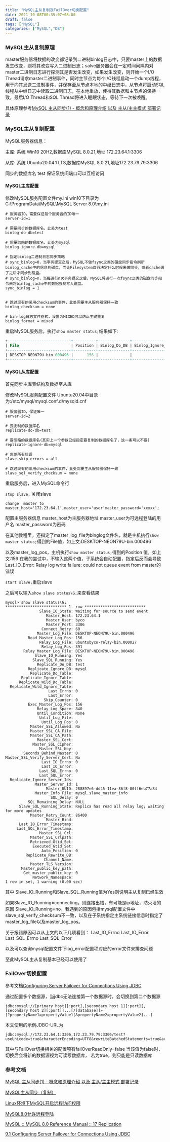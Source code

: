 ```yaml
---
title: "MySQL主从复制及FailOver切换配置"
date: 2021-10-08T00:35:07+08:00
draft: false
tags: ["MySQL"]
categories: ["MySQL","DB"]
---
```



### MySQL主从复制原理

  master服务器将数据的改变都记录到二进制binlog日志中，只要master上的数据发生改变，则将其改变写入二进制日志；salve服务器会在一定时间间隔内对master二进制日志进行探测其是否发生改变，如果发生改变，则开始一个I/O Thread请求master二进制事件，同时主节点为每个I/O线程启动一个dump线程，用于向其发送二进制事件，并保存至从节点本地的中继日志中，从节点将启动SQL线程从中继日志中读取二进制日志，在本地重放，使得其数据和主节点的保持一致，最后I/O Thread和SQL Thread将进入睡眠状态，等待下一次被唤醒。

具体原理参考[MySQL 主从同步(1) - 概念和原理介绍 以及 主从/主主模式 部署记录](https://www.cnblogs.com/kevingrace/p/6256603.html)

### MySQL主从复制配置

MySQL服务器信息：

主库: 系统 Win10 20H2,数据库MySQL 8.0.21,地址 172.23.64.1:3306

从库: 系统 Ubuntu20.04.1 LTS,数据库MySQL 8.0.21,地址172.23.79.79:3306

同步的数据库名 test
保证系统间端口可以互相访问

#### MySQL主库配置

修改MySQL服务配置文件my.ini
win10下目录为‪C:\ProgramData\MySQL\MySQL Server 8.0\my.ini

``` shell
# 服务器ID，需要保证每个服务器的ID唯一
server-id=1

# 需要同步的数据库名，此处为test
binlog-do-db=test

# 需要忽略的数据库名，此处为mysql
binlog-ignore-db=mysql

# 指定binlog二进制日志同步策略
# sync_binlog=0，当事务提交之后，MySQL不做fsync之类的磁盘同步指令刷新binlog_cache中的信息到磁盘，而让Filesystem自行决定什么时候来做同步，或者cache满了之后才同步到磁盘。
# sync_binlog=n，当每进行n次事务提交之后，MySQL将进行一次fsync之类的磁盘同步指令来将binlog_cache中的数据强制写入磁盘。
sync_binlog = 1


# 跳过现有的采用checksum的事件，此处需要主从服务器保持一致
binlog_checksum = none

# bin-log日志文件格式，设置为MIXED可以防止主键重复
binlog_format = mixed
```

重启MySQL服务后，执行`show master status;`结果如下:

``` SQL
+----------------------------+----------+--------------+------------------+-------------------+
| File                       | Position | Binlog_Do_DB | Binlog_Ignore_DB | Executed_Gtid_Set |
+----------------------------+----------+--------------+------------------+-------------------+
| DESKTOP-NEON79U-bin.000496 |      156 |              |                  |                   |
+----------------------------+----------+--------------+------------------+-------------------+
```

#### MySQL从库配置

首先同步主库表结构及数据至从库

修改MySQL服务配置文件
Ubuntu20.04中目录为:/etc/mysql/mysql.conf.d/mysqld.cnf

``` shell
# 服务器ID，保证唯一
server-id=2

# 要复制的数据库名
replicate-do-db=test

# 要忽略的数据库名(其实上一个参数已经指定要复制的数据库名了，这一条可以不要)
replicate-ignore-db=mysql

# 忽略所有错误
slave-skip-errors = all

# 跳过现有的采用checksum的事件，此处需要主从服务器保持一致
slave_sql_verify_checksum = none
```

重启服务后，进入MySQL命令行

`stop slave;` 关闭slave


`change  master to master_host='172.23.64.1',master_user='user'master_password='xxxxx';`

配置主服务器信息
master_host为主服务器地址
master_user为可远程登陆的用户名
master_password为密码

在其他教程里，还指定了master_log_file为binglog文件名，就是主机执行`show master status;`得到的File值，如上文:DESKTOP-NEON79U-bin.000496

以及master_log_pos，主机执行`show master status;`得到的Position 值，如上文:156
在我的尝试中，不输入这两个值，子系统会自动配置，指定后反而会导致Last_IO_Error: Relay log write failure: could not queue event from master的错误

`start slave;`重启slave

之后可以输入`show slave status\G;`来查看结果

```
mysql> show slave status\G;
*************************** 1. row ***************************
               Slave_IO_State: Waiting for source to send event
                  Master_Host: 172.23.64.1
                  Master_User: byco
                  Master_Port: 3306
                Connect_Retry: 60
              Master_Log_File: DESKTOP-NEON79U-bin.000496
          Read_Master_Log_Pos: 156
               Relay_Log_File: ubuntubyco-relay-bin.000027
                Relay_Log_Pos: 391
        Relay_Master_Log_File: DESKTOP-NEON79U-bin.000496
             Slave_IO_Running: Yes
            Slave_SQL_Running: Yes
              Replicate_Do_DB: test
          Replicate_Ignore_DB: mysql
           Replicate_Do_Table:
       Replicate_Ignore_Table:
      Replicate_Wild_Do_Table:
  Replicate_Wild_Ignore_Table:
                   Last_Errno: 0
                   Last_Error:
                 Skip_Counter: 0
          Exec_Master_Log_Pos: 156
              Relay_Log_Space: 840
              Until_Condition: None
               Until_Log_File:
                Until_Log_Pos: 0
           Master_SSL_Allowed: No
           Master_SSL_CA_File:
           Master_SSL_CA_Path:
              Master_SSL_Cert:
            Master_SSL_Cipher:
               Master_SSL_Key:
        Seconds_Behind_Master: 0
Master_SSL_Verify_Server_Cert: No
                Last_IO_Errno: 0
                Last_IO_Error:
               Last_SQL_Errno: 0
               Last_SQL_Error:
  Replicate_Ignore_Server_Ids:
             Master_Server_Id: 1
                  Master_UUID: 288897e6-dd45-11ea-86f8-00ff6eb77a84
             Master_Info_File: mysql.slave_master_info
                    SQL_Delay: 0
          SQL_Remaining_Delay: NULL
      Slave_SQL_Running_State: Replica has read all relay log; waiting for more updates
           Master_Retry_Count: 86400
                  Master_Bind:
      Last_IO_Error_Timestamp:
     Last_SQL_Error_Timestamp:
               Master_SSL_Crl:
           Master_SSL_Crlpath:
           Retrieved_Gtid_Set:
            Executed_Gtid_Set:
                Auto_Position: 0
         Replicate_Rewrite_DB:
                 Channel_Name:
           Master_TLS_Version:
       Master_public_key_path:
        Get_master_public_key: 0
            Network_Namespace:
1 row in set, 1 warning (0.00 sec)
```

其中
Slave_IO_Running和Slave_SQL_Running值为Yes则说明主从复制已经生效

如果Slave_IO_Running=connecting，则连接出错，有可能是ip地址，防火墙的原因
Slave_IO_Running=no，我遇到的原因包括mysql配置文件中slave_sql_verify_checksum不一致，以及在子系统指定主系统链接信息时指定了master_log_file以及master_log_pos。

关于报错原因可以从上文的以下几项看到：
Last_IO_Errno
Last_IO_Error
Last_SQL_Errno
Last_SQL_Error

以及可以查询mysql配置文件下log_error配置项对应的error文件来排查问题

至此MySQL主从复制基本已经可以使用了

### FailOver切换配置

参考文档[Configuring Server Failover for Connections Using JDBC](https://dev.mysql.com/doc/connector-j/8.0/en/connector-j-config-failover.html)

通过配置多个数据源，当jdbc无法连接第一个数据源时，会切换到第二个数据源

``` url
jdbc:mysql://[primary host][:port],[secondary host 1][:port][,[secondary host 2][:port]]...[/[database]]»
[?propertyName1=propertyValue1[&propertyName2=propertyValue2]...]
```

本文使用的示例JDBC-URL为

``` url
jdbc:mysql://172.23.64.1:3306,172.23.79.79:3306/test?useUnicode=true&characterEncoding=UTF8&rewriteBatchedStatements=true&autoReconnect=true&serverTimezone=UTC&useSSL=false&failOverReadOnly=false
```

其中与FailOver切换相关的配置项有failOverReadOnly=false
当该值为false时，切换后会将新的数据源视为可读写数据库，
若为true，则只能是只读数据库

### 参考文档

[MySQL 主从同步(1) - 概念和原理介绍 以及 主从/主主模式 部署记录](https://www.cnblogs.com/kevingrace/p/6256603.html)

[MySQL主从同步（复制）](https://www.cnblogs.com/kylinlin/p/5258719.html)

[Linux环境下MySQL开启远程访问权限](https://cloud.tencent.com/developer/article/1640595)

[MySQL8.0允许远程登陆](https://www.jianshu.com/p/435307de1c29)

[MySQL :: MySQL 8.0 Reference Manual :: 17 Replication](https://dev.mysql.com/doc/refman/8.0/en/replication.html)

[9.1 Configuring Server Failover for Connections Using JDBC](https://dev.mysql.com/doc/connector-j/8.0/en/connector-j-config-failover.html)